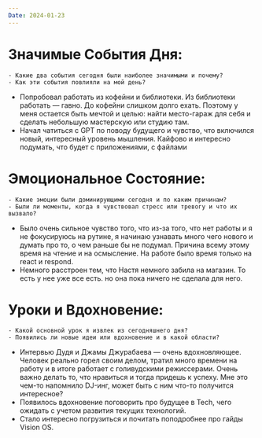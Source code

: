 ```yaml
---
Date: 2024-01-23
---
```



# **Значимые События Дня:**
```
- Какие два события сегодня были наиболее значимыми и почему?
- Как эти события повлияли на мой день?
```
- Попробовал работать из кофейни и библиотеки. Из библиотеки работать — гавно. До кофейни слишком долго ехать. Поэтому у меня остается быть мечтой и целью: найти место-гараж для себя и сделать небольшую мастерскую или студию там. 
- Начал чатиться с GPT по поводу будущего и чувство, что включился новый, интересный уровень мышления. Кайфово и интересно подумать, что будет с приложениями, с файлами

#  **Эмоциональное Состояние:**
```
- Какие эмоции были доминирующими сегодня и по каким причинам?
- Были ли моменты, когда я чувствовал стресс или тревогу и что их вызвало?
```
- Было очень сильное чувство того, что из-за того, что нет работы и я не фокусируюсь на рутине, я начинаю узнавать много чего нового и думать про то, о чем раньше бы не подумал. Причина всему этому время на чтение и на осмысление. На работе было время только на react и respond. 
- Немного расстроен тем, что Настя немного забила на магазин. То есть у нее уже все есть. но она пока ничего не сделала для него. 


# Уроки и Вдохновение:
```
- Какой основной урок я извлек из сегодняшнего дня?
- Появились ли новые идеи или вдохновение и в какой области?
```
- Интервью Дудя и Джамы Джурабаева — очень вдохновляющее. Человек реально горел своим делом, тратил много времени на работу и в итоге работает с голивудскими режиcсерами. Очень важно делать то, что нравиться и тогда придешь к успеху. Мне это чем-то напомнило DJ-инг, может быть с ним что-то получится интересное? 
- Появилось вдохновение поговорить про будущее в Tech, чего ожидать с учетом развития текущих технологий. 
- Стало интересно погрузиться и почитать поподробнее про гайды Vision OS. 
